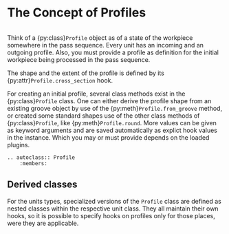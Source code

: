 # The Concept of Profiles

```{py:currentmodule} pyroll.core
```

Think of a {py:class}`Profile` object as of a state of the workpiece somewhere in the pass sequence. Every unit
has an incoming and an outgoing profile. Also, you must provide a profile as definition for the initial workpiece being
processed in the pass sequence.

The shape and the extent of the profile is defined by its {py:attr}`Profile.cross_section` hook.

For creating an initial profile, several class methods exist in the {py:class}`Profile` class. One can either derive the
profile shape from an existing groove object by use of the {py:meth}`Profile.from_groove` method, or created some
standard shapes use of the other class methods of {py:class}`Profile`, like {py:meth}`Profile.round`. More values can be
given as keyword arguments and are saved automatically as explict hook values in the instance. Which you may or must provide
depends on the loaded plugins.

```{eval-rst}
.. autoclass:: Profile
    :members:
```

## Derived classes

For the units types, specialized versions of the `Profile` class are defined as nested classes within the respective unit class.
They all maintain their own hooks, so it is possible to specify hooks on profiles only for those places, were they are applicable.